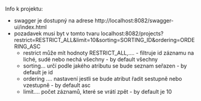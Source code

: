 Info k projektu:

- swagger je dostupný na adrese http://localhost:8082/swagger-ui/index.html
- pozadavek musi byt v tomto tvaru localhost:8082/projects?restrict=RESTRICT_ALL&limit=10&sorting=SORTING_ID&ordering=ORDERING_ASC
    - restrict může mít hodnoty RESTRICT_ALL,.... - filtruje id záznamu na liché, sudé nebo nechá všechny - by default všechny
    - sorting... určí podle jakého atributu se bude seznam seřazen - by default je id
    - ordering .... nastavení jestli se bude atribut řadit sestupně nebo vzestupně - by default asc
    - limit.... počet záznamů, které se vrátí zpět - by default je 10